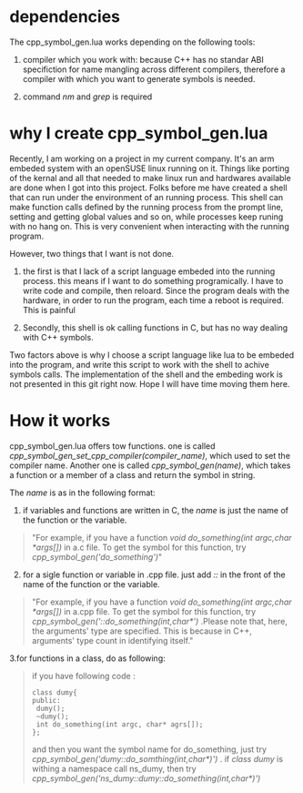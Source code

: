 # dependencies
The cpp_symbol_gen.lua works depending on the following tools:

1. compiler which you work with: because C++ has no standar ABI specifiction for name mangling across different compilers, therefore a compiler with which you want to generate symbols is needed.

2. command _nm_ and _grep_ is required

# why I create cpp_symbol_gen.lua
Recently, I am working on a project in my current company. It's an arm embeded system with an openSUSE linux running on it. Things like porting of the kernal and all that needed to make linux run and hardwares available are done when I got into this project. Folks before me have created a shell that can run under the environment of an running process. This shell can make function calls defined by the running process from the prompt line, setting and getting global values
and so on, while processes keep runing with no hang on. This is very convenient when interacting with the running program.

However, two things that I want is not done.
  
1. the first is that I lack of a script language embeded into the running process. this means if I want to do something programically. I have to write code and compile, then reloard.
Since the program deals with the hardware, in order to run the program, each time a reboot is required. This is painful

2. Secondly, this shell is ok calling functions in C, but has no way dealing with C++ symbols.

Two factors above is why I choose a script language like lua to be embeded into the program, and write this script to work with the shell to achive symbols calls.
The implementation of the shell and the embeding work is not presented in this git right now. Hope I will have time moving them here.

# How it works
cpp_symbol_gen.lua offers tow functions. one is called _cpp_symbol_gen_set_cpp_compiler(compiler_name)_, which used to set the compiler name. Another one is called
_cpp_symbol_gen(name)_, which takes a function or a member of a class and return the symbol in string.

The _name_ is as in the following format:
1. if variables and functions are written in C, the _name_ is just the name of the function or the variable.
>"For example, if you have a function _void do_something(int argc,char *args[])_ in a.c file. To get the symbol for this function,
try _cpp_symbol_gen('do_something')_"

2. for a sigle function or variable in .cpp file. just add _::_ in the front of the name of the function or the variable.
>"For example, if you have a function _void do_something(int argc,char *args[])_ in a.cpp file. To get the symbol for this function,
try _cpp_symbol_gen('::do_something(int,char*')_ .Please note that, here, the arguments' type are specified. This is because in C++,
arguments' type count in identifying itself."

3.for functions in a class, do as following:
>if you have following code :
>
>```
>class dumy{
>public:
>  dumy();
>  ~dumy();
>  int do_something(int argc, char* agrs[]);
>};
>```
>and then you want the symbol name for do_something, just try _cpp_symbol_gen('dumy::do_somthing(int,char*)')_ .
if _class dumy_ is withing a namespace call ns_dumy, then try _cpp_symbol_gen('ns_dumy::dumy::do_something(int,char*)')_ 
